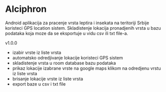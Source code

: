 # Alciphron
Android aplikacija za pracenje vrsta leptira i insekata na teritoriji Srbije koristeci GPS location sistem. Skladistenje lokacija pronadjenih vrsta u bazu podataka
koja moze da se eksportuje u vidu csv ili txt file-a. 

v1.0.0
  - izabir vrste iz liste vrsta
  - automatsko odredjivanje lokacije koristeci GPS sistem
  - skladistenje vrsta u room database bazu podataka
  - prikaz lokacije izabrane vrste na google maps klikom na odredjenu vrstu iz liste vrsta
  - brisanje lokacije vrste iz liste vrsta
  - export baze u csv i txt file 
